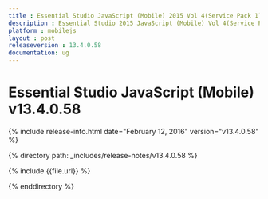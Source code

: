 ```yaml
---
title : Essential Studio JavaScript (Mobile) 2015 Vol 4(Service Pack 1) Release Notes
description : Essential Studio 2015 JavaScript (Mobile) Vol 4(Service Pack 1) Release Notes
platform : mobilejs
layout : post
releaseversion : 13.4.0.58
documentation: ug
---
```


# Essential Studio JavaScript (Mobile) v13.4.0.58

{% include release-info.html date="February 12, 2016" version="v13.4.0.58" %}

{% directory path: _includes/release-notes/v13.4.0.58 %}

{% include {{file.url}} %}

{% enddirectory %}
